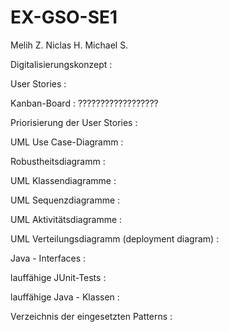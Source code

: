 # EX-GSO-SE1

Melih Z.
Niclas H.
Michael S.


Digitalisierungskonzept :

User Stories :

Kanban-Board : ?????????????????? 

Priorisierung der User Stories :

UML Use Case-Diagramm :

Robustheitsdiagramm :

UML Klassendiagramme :

UML Sequenzdiagramme :

UML Aktivitätsdiagramme :

UML Verteilungsdiagramm (deployment diagram) :

Java - Interfaces :

lauffähige JUnit-Tests :

lauffähige Java - Klassen :

Verzeichnis der eingesetzten Patterns :
